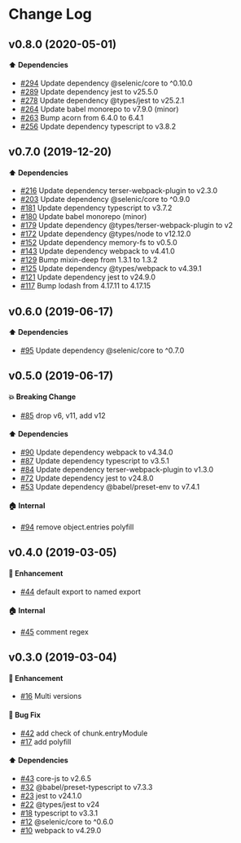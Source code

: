 # Change Log

## v0.8.0 (2020-05-01)

#### :arrow_up: Dependencies

- [#294](https://github.com/mkwtys/selenic-webpack-plugin/pull/294) Update dependency @selenic/core to ^0.10.0
- [#289](https://github.com/mkwtys/selenic-webpack-plugin/pull/289) Update dependency jest to v25.5.0
- [#278](https://github.com/mkwtys/selenic-webpack-plugin/pull/278) Update dependency @types/jest to v25.2.1
- [#264](https://github.com/mkwtys/selenic-webpack-plugin/pull/264) Update babel monorepo to v7.9.0 (minor)
- [#263](https://github.com/mkwtys/selenic-webpack-plugin/pull/263) Bump acorn from 6.4.0 to 6.4.1
- [#256](https://github.com/mkwtys/selenic-webpack-plugin/pull/256) Update dependency typescript to v3.8.2

## v0.7.0 (2019-12-20)

#### :arrow_up: Dependencies

- [#216](https://github.com/mkwtys/selenic-webpack-plugin/pull/216) Update dependency terser-webpack-plugin to v2.3.0
- [#203](https://github.com/mkwtys/selenic-webpack-plugin/pull/203) Update dependency @selenic/core to ^0.9.0
- [#181](https://github.com/mkwtys/selenic-webpack-plugin/pull/181) Update dependency typescript to v3.7.2
- [#180](https://github.com/mkwtys/selenic-webpack-plugin/pull/180) Update babel monorepo (minor)
- [#179](https://github.com/mkwtys/selenic-webpack-plugin/pull/179) Update dependency @types/terser-webpack-plugin to v2
- [#172](https://github.com/mkwtys/selenic-webpack-plugin/pull/172) Update dependency @types/node to v12.12.0
- [#152](https://github.com/mkwtys/selenic-webpack-plugin/pull/152) Update dependency memory-fs to v0.5.0
- [#143](https://github.com/mkwtys/selenic-webpack-plugin/pull/143) Update dependency webpack to v4.41.0
- [#129](https://github.com/mkwtys/selenic-webpack-plugin/pull/129) Bump mixin-deep from 1.3.1 to 1.3.2
- [#125](https://github.com/mkwtys/selenic-webpack-plugin/pull/125) Update dependency @types/webpack to v4.39.1
- [#121](https://github.com/mkwtys/selenic-webpack-plugin/pull/121) Update dependency jest to v24.9.0
- [#117](https://github.com/mkwtys/selenic-webpack-plugin/pull/117) Bump lodash from 4.17.11 to 4.17.15

## v0.6.0 (2019-06-17)

#### :arrow_up: Dependencies

- [#95](https://github.com/mkwtys/selenic-webpack-plugin/pull/95) Update dependency @selenic/core to ^0.7.0

## v0.5.0 (2019-06-17)

#### :boom: Breaking Change

- [#85](https://github.com/mkwtys/selenic-webpack-plugin/pull/85) drop v6, v11, add v12

#### :arrow_up: Dependencies

- [#90](https://github.com/mkwtys/selenic-webpack-plugin/pull/90) Update dependency webpack to v4.34.0
- [#87](https://github.com/mkwtys/selenic-webpack-plugin/pull/87) Update dependency typescript to v3.5.1
- [#84](https://github.com/mkwtys/selenic-webpack-plugin/pull/84) Update dependency terser-webpack-plugin to v1.3.0
- [#72](https://github.com/mkwtys/selenic-webpack-plugin/pull/72) Update dependency jest to v24.8.0
- [#53](https://github.com/mkwtys/selenic-webpack-plugin/pull/53) Update dependency @babel/preset-env to v7.4.1

#### :house: Internal

- [#94](https://github.com/mkwtys/selenic-webpack-plugin/pull/94) remove object.entries polyfill

## v0.4.0 (2019-03-05)

#### :rocket: Enhancement

- [#44](https://github.com/mkwtys/selenic-webpack-plugin/pull/44) default export to named export

#### :house: Internal

- [#45](https://github.com/mkwtys/selenic-webpack-plugin/pull/45) comment regex

## v0.3.0 (2019-03-04)

#### :rocket: Enhancement

- [#16](https://github.com/mkwtys/selenic-webpack-plugin/pull/16) Multi versions

#### :bug: Bug Fix

- [#42](https://github.com/mkwtys/selenic-webpack-plugin/pull/42) add check of chunk.entryModule
- [#17](https://github.com/mkwtys/selenic-webpack-plugin/pull/17) add polyfill

#### :arrow_up: Dependencies

- [#43](https://github.com/mkwtys/selenic-webpack-plugin/pull/43) core-js to v2.6.5
- [#32](https://github.com/mkwtys/selenic-webpack-plugin/pull/32) @babel/preset-typescript to v7.3.3
- [#23](https://github.com/mkwtys/selenic-webpack-plugin/pull/23) jest to v24.1.0
- [#22](https://github.com/mkwtys/selenic-webpack-plugin/pull/22) @types/jest to v24
- [#18](https://github.com/mkwtys/selenic-webpack-plugin/pull/18) typescript to v3.3.1
- [#12](https://github.com/mkwtys/selenic-webpack-plugin/pull/12) @selenic/core to ^0.6.0
- [#10](https://github.com/mkwtys/selenic-webpack-plugin/pull/10) webpack to v4.29.0
